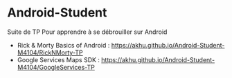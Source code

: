# Android-Student

Suite de TP Pour apprendre à se débrouiller sur Android
- Rick & Morty Basics of Android : https://akhu.github.io/Android-Student-M4104/RickNMorty-TP
- Google Services Maps SDK : https://akhu.github.io/Android-Student-M4104/GoogleServices-TP
